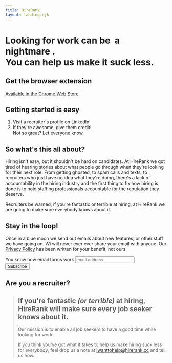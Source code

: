 ```yaml
---
title: HireRank
layout: landing.njk
---
```


<div id="hero">
    <div class="hero-image">
        <div class="hero-text"><h1><span id="hero-verb">Looking for work</span> can be <span id="hero-term">&nbsp;a nightmare&nbsp;</span>.</br>
You can help us make it suck less.</h1></div>
    </div>
    <script>
        let v = document.getElementById('hero-verb');
        let t = document.getElementById('hero-term');
        let verbs = ["Looking for work", "Searching for a next gig", "Applying for a new job", "Interviews","Screening calls","Navigating job boards", "Applying for jobs","Working with recruiters"];
        let words = ["a nightmare","the worst","a pain","hell","pure toil","disorientating","a struggle","an uphill battle"];
        v.innerHTML = verbs[Math.floor(Math.random()*verbs.length)]
        t.innerHTML = `&nbsp;${words[Math.floor(Math.random()*words.length)]}&nbsp;`
    </script>
</div>

<div id="get-extension" class="em">
    <article>
        <h1>Get the browser extension</h1>
        <a href="https://chrome.google.com/webstore/detail/nbodnfcbgadbbolfalgfcndkklccbfef/preview?hl=en&authuser=0" target="_blank" class="chrome-store-button"><span>Available in the Chrome Web Store</span></a>
        <h2>Getting started is easy</h2>
        <ol>
            <li>Visit a recruiter's profile on LinkedIn.</li>
            <li>If they're awesome, give them credit!<br/>Not so great? Let everyone know.</li>
        </ol>
    <!--<p>Been sent you junk job descriptions, ghosted, or whatever the situation may have been.</p>-->
    </article>
</div>



<div>
    <article>
        <h1>So what's this all about?</h1>
        <p>Hiring isn't easy, but it shouldn't be hard on candidates. At HireRank we got tired of hearing stories about what people go through when they're looking for their next role. From getting ghosted, to spam calls and texts, to recruiters who just have no idea what they're doing, there's a lack of accountability in the hiring industry and the first thing to fix how hiring is done is to hold staffing professionals accountable for the reputation they deserve.</p>
        <p>Recruiters be warned, if you're fantastic or terrible at hiring, at HireRank we are going to make sure everybody knows about it.</p>
    </article>
</div>

<div class="mc-form">
    <article>
        <h1>Stay in the loop!</h1>
        <!-- Begin Mailchimp Signup Form -->
        <p>Once in a blue moon we send out emails about new features, or other stuff we have going on. Wi will never ever ever share your email with anyone. Our <a href="/privacy">Privacy Policy</a> has been written for your benefit, not ours.</p>
        <div id="mc_embed_signup" class="em">
            <form action="https://report.us20.list-manage.com/subscribe/post?u=455d34947bfdd62f54496d27f&id=105eaf57e4&f_id=008426e7f0" method="post" id="mc-embedded-subscribe-form" name="mc-embedded-subscribe-form" class="validate" target="_blank" novalidate>
                <div id="mc_embed_signup_scroll">
                    <label for="mce-EMAIL">You know how email forms work</label>
                    <input type="email" value="" name="EMAIL" class="email" id="mce-EMAIL" placeholder="email address" required>
                    <!-- real people should not fill this in and expect good things - do not remove this or risk form bot signups-->
                    <div style="position: absolute; left: -5000px;" aria-hidden="true"><input type="text" name="b_455d34947bfdd62f54496d27f_105eaf57e4" tabindex="-1" value=""/></div>
                    <br/><input type="submit" value="Subscribe" name="subscribe" id="mc-embedded-subscribe" class="button" />
                            <!--<p class="brandingLogo"><a href="http://eepurl.com/hS8x21" title="Mailchimp - email marketing made easy and fun"><img src="https://eep.io/mc-cdn-images/template_images/branding_logo_text_dark_dtp.svg"></a></p>--> 
                </div>
            </form>
        </div><!--End mc_embed_signup-->
    </article>
</div>

<div>
    <article>
        <h1>Are you a recruiter?</h1>
        <blockquote>
            <h2>If you're fantastic <em>(or terrible)</em> at hiring, HireRank will make sure every job seeker knows about it.</h2>
            <p><!-- We are first and foremost a candidate-advocacy startup.  -->Our mission is to enable all job seekers to have a good time while looking for work.</p>
            <p>If you think you've got what it takes to help us make hiring suck less for <em>everybody</em>, feel drop us a note at <a href="mailto:iwanttohelp@hirerank.cc">iwanttohelp@hirerank.cc</a> and tell us how.</p>
        </blockquote>
    </article>
</div>